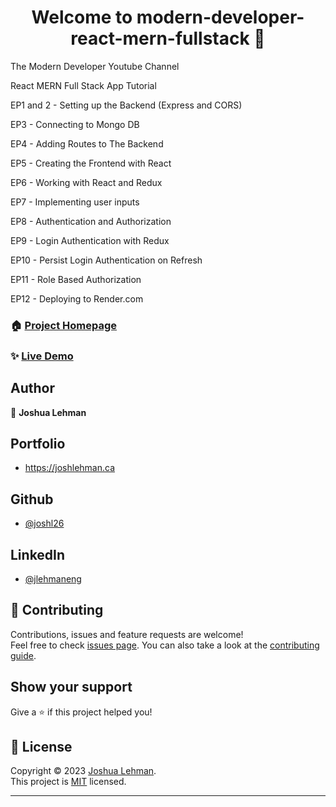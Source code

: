 

<h1 align="center">Welcome to modern-developer-react-mern-fullstack 👋</h1>

<p>

The Modern Developer Youtube Channel

React MERN Full Stack App Tutorial

EP1 and 2 - Setting up the Backend (Express and CORS)

EP3 - Connecting to Mongo DB

EP4 - Adding Routes to The Backend

EP5 - Creating the Frontend with React

EP6 - Working with React and Redux

EP7 - Implementing user inputs

EP8 - Authentication and Authorization

EP9 - Login Authentication with Redux

EP10 - Persist Login Authentication on Refresh

EP11 - Role Based Authorization

EP12 - Deploying to Render.com

</p>

### 🏠 [Project Homepage](https://github.com/joshl26/modern-developer-react-mern-fullstack#readme)


### ✨ [Live Demo](https://mern-test-frontend-vzc1.onrender.com)


## Author
👤 **Joshua Lehman**

## Portfolio
- https://joshlehman.ca 

## Github  
- [@joshl26](https://github.com/joshl26)  
  
 ## LinkedIn 
- [@jlehmaneng](https://linkedin.com/in/jlehmaneng)
  
  
  
## 🤝 Contributing

Contributions, issues and feature requests are welcome!<br />Feel free to check [issues page](https://github.com/joshl26/portfolio-site/issues). You can also take a look at the [contributing guide](https://github.com/joshl26/portfolio-site/blob/master/CONTRIBUTING.md).

## Show your support

Give a ⭐️ if this project helped you!

## 📝 License

Copyright © 2023 [Joshua Lehman](https://github.com/joshl26).<br />
This project is [MIT](https://github.com/joshl26/portfolio-site/blob/master/LICENSE) licensed.

---


